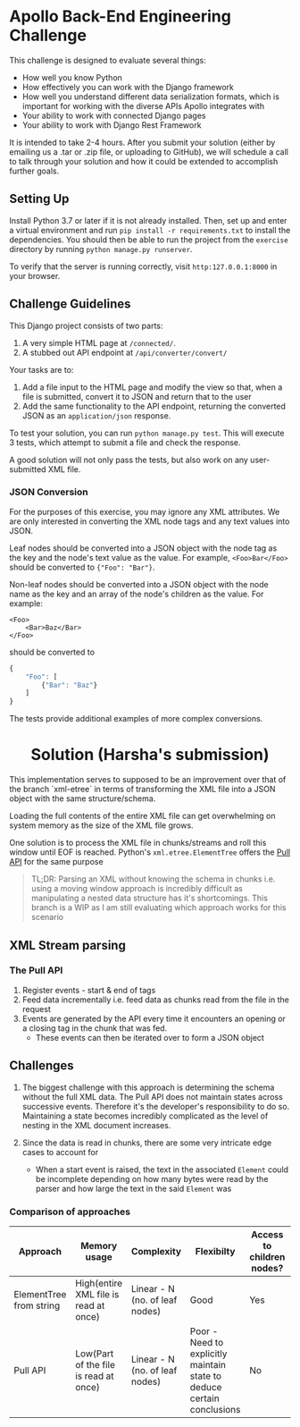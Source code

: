 # Apollo Back-End Engineering Challenge

This challenge is designed to evaluate several things:
 - How well you know Python
 - How effectively you can work with the Django framework
 - How well you understand different data serialization formats, which is important for working with the diverse APIs Apollo integrates with
 - Your ability to work with connected Django pages
 - Your ability to work with Django Rest Framework
 
It is intended to take 2-4 hours. After you submit your solution (either by emailing us a .tar or .zip file, or uploading to GitHub), we will schedule a call to talk through your solution and how it could be extended to accomplish further goals.
 
## Setting Up

Install Python 3.7 or later if it is not already installed. Then, set up and enter a virtual environment and run `pip install -r requirements.txt` to install the dependencies. You should then be able to run the project from the `exercise` directory by running `python manage.py runserver`.

To verify that the server is running correctly, visit `http:127.0.0.1:8000` in your browser.

## Challenge Guidelines

This Django project consists of two parts:
1. A very simple HTML page at `/connected/`.
2. A stubbed out API endpoint at `/api/converter/convert/`

Your tasks are to:
1. Add a file input to the HTML page and modify the view so that, when a file is submitted, convert it to JSON and return that to the user
2. Add the same functionality to the API endpoint, returning the converted JSON as an `application/json` response.

To test your solution, you can run `python manage.py test`. This will execute 3 tests, which attempt to submit a file and check the response.

A good solution will not only pass the tests, but also work on any user-submitted XML file.

### JSON Conversion

For the purposes of this exercise, you may ignore any XML attributes. We are only interested in converting the XML node tags and any text values into JSON.

Leaf nodes should be converted into a JSON object with the node tag as the key and the node's text value as the value. For example, `<Foo>Bar</Foo>` should be converted to `{"Foo": "Bar"}`.

Non-leaf nodes should be converted into a JSON object with the node name as the key and an array of the node's children as the value. For example:
```
<Foo>
    <Bar>Baz</Bar>
</Foo>
```
should be converted to
```javascript
{
    "Foo": [
        {"Bar": "Baz"}
    ]
}
```

The tests provide additional examples of more complex conversions.

<h1 align="center">Solution (Harsha's submission)</h1>
This implementation serves to supposed to be an improvement over that of the branch `xml-etree` in terms of transforming
 the XML file into a JSON object with the same structure/schema.

Loading the full contents of the entire XML file can get overwhelming on system memory as the size of the XML file grows.

One solution is to process the XML file in chunks/streams and roll this window until EOF is reached. Python's
 `xml.etree.ElementTree` offers the [Pull API](https://docs.python.org/3/library/xml.etree.elementtree.html#pull-api-for-non-blocking-parsing) for the same purpose 


>TL;DR: Parsing an XML without knowing the schema in chunks i.e. using a moving window approach is incredibly difficult 
>as manipulating a nested data structure has it's shortcomings. This branch is a WIP as I am still evaluating which 
>approach works for this scenario
 
## XML Stream parsing

### The Pull API
1. Register events - start & end of tags
2. Feed data incrementally i.e. feed data as chunks read from the file in the request
3. Events are generated by the API every time it encounters an opening or a closing tag in the chunk that was fed.
    * These events can then be iterated over to form a JSON object
    
## Challenges
1. The biggest challenge with this approach is determining the schema without the full XML data. The Pull API does not 
maintain states across successive events. Therefore it's the developer's responsibility to do so. Maintaining a state 
becomes incredibly complicated as the level of nesting in the XML document increases.

2. Since the data is read in chunks, there are some very intricate edge cases to account for
    * When a start event is raised, the text in the associated `Element` could be incomplete depending on how many bytes were
    read by the parser and how large the text in the said `Element` was
    
### Comparison of approaches

Approach|Memory usage|Complexity|Flexibilty|Access to children nodes?|Schema derived?
---|---|---|---|---|---
ElementTree from string|High(entire XML file is read at once)|Linear - N (no. of leaf nodes)|Good|Yes|Yes
Pull API|Low(Part of the file is read at once)|Linear - N (no. of leaf nodes)|Poor - Need to explicitly maintain state to deduce certain conclusions|No|No


